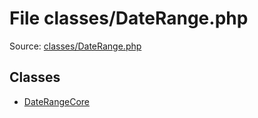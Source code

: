 File classes/DateRange.php
=========

Source: [classes/DateRange.php](https://github.com/PrestaShop/PrestaShop/blob/1.6.0.9/classes/DateRange.php)


Classes
-------

* [DateRangeCore](class.DateRangeCore.md)

